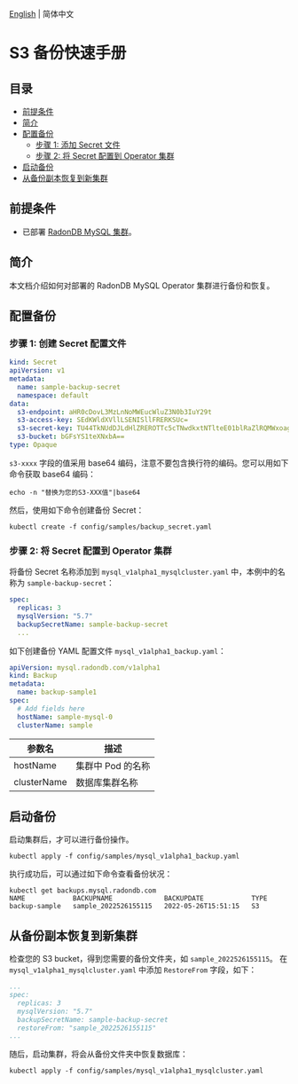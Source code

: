 [English](../en-us/backup_restoration_s3.md) | 简体中文

# S3 备份快速手册

## 目录
  - [前提条件](#前提条件)
  - [简介](#简介)
  - [配置备份](#配置备份)
    - [步骤 1: 添加 Secret 文件](#步骤-1-添加-secret-文件)
    - [步骤 2: 将 Secret 配置到 Operator 集群](#步骤-2-将-secret-配置到-operator-集群)
  - [启动备份](#启动备份)
  - [从备份副本恢复到新集群](#从备份副本恢复到新集群)

## 前提条件

* 已部署 [RadonDB MySQL 集群](./deploy_radondb-mysql_operator_on_k8s.md)。

## 简介

本文档介绍如何对部署的 RadonDB MySQL Operator 集群进行备份和恢复。

## 配置备份

### 步骤 1: 创建 Secret 配置文件
```yaml
kind: Secret
apiVersion: v1
metadata:
  name: sample-backup-secret
  namespace: default
data:
  s3-endpoint: aHR0cDovL3MzLnNoMWEucWluZ3N0b3IuY29t
  s3-access-key: SEdKWldXVllLSENISllFRERKSUc=
  s3-secret-key: TU44TkNUdDJLdHlZREROTTc5cTNwdkxtNTlteE01blRaZlRQMWxoag==
  s3-bucket: bGFsYS1teXNxbA==
type: Opaque

```
`s3-xxxx` 字段的值采用 base64 编码，注意不要包含换行符的编码。您可以用如下命令获取 base64 编码：
```
echo -n "替换为您的S3-XXX值"|base64
```
然后，使用如下命令创建备份 Secret：

```
kubectl create -f config/samples/backup_secret.yaml
```
### 步骤 2: 将 Secret 配置到 Operator 集群
将备份 Secret 名称添加到 `mysql_v1alpha1_mysqlcluster.yaml` 中，本例中的名称为 `sample-backup-secret`：

```yaml
spec:
  replicas: 3
  mysqlVersion: "5.7"
  backupSecretName: sample-backup-secret
  ...
```
如下创建备份 YAML 配置文件 `mysql_v1alpha1_backup.yaml`：

```yaml
apiVersion: mysql.radondb.com/v1alpha1
kind: Backup
metadata:
  name: backup-sample1
spec:
  # Add fields here
  hostName: sample-mysql-0
  clusterName: sample

```
| 参数名      | 描述            |
| ----------- | --------------- |
| hostName    | 集群中 Pod 的名称 |
| clusterName | 数据库集群名称  |


##  启动备份
启动集群后，才可以进行备份操作。
```shell
kubectl apply -f config/samples/mysql_v1alpha1_backup.yaml
```
执行成功后，可以通过如下命令查看备份状况：
```
kubectl get backups.mysql.radondb.com 
NAME            BACKUPNAME             BACKUPDATE            TYPE
backup-sample   sample_2022526155115   2022-05-26T15:51:15   S3
```

## 从备份副本恢复到新集群
检查您的 S3 bucket，得到您需要的备份文件夹，如 `sample_2022526155115`。
在 `mysql_v1alpha1_mysqlcluster.yaml` 中添加 `RestoreFrom` 字段，如下：

```yaml
...
spec:
  replicas: 3
  mysqlVersion: "5.7"
  backupSecretName: sample-backup-secret
  restoreFrom: "sample_2022526155115"
...
```
随后，启动集群，将会从备份文件夹中恢复数据库：
```shell
kubectl apply -f config/samples/mysql_v1alpha1_mysqlcluster.yaml     
```